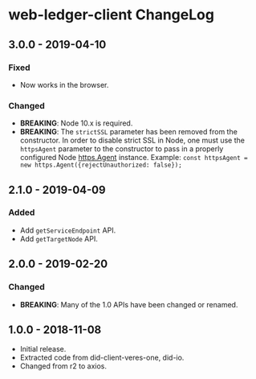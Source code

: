 # web-ledger-client ChangeLog

## 3.0.0 - 2019-04-10

### Fixed
- Now works in the browser.

### Changed
- **BREAKING**: Node 10.x is required.
- **BREAKING**: The `strictSSL` parameter has been removed from the constructor.
  In order to disable strict SSL in Node, one must use the `httpsAgent`
  parameter to the constructor to pass in a properly configured Node
  [https.Agent](https://nodejs.org/docs/latest-v10.x/api/https.html#https_class_https_agent)
  instance. Example: `const httpsAgent = new https.Agent({rejectUnauthorized: false});`

## 2.1.0 - 2019-04-09

### Added
- Add `getServiceEndpoint` API.
- Add `getTargetNode` API.

## 2.0.0 - 2019-02-20

### Changed
- **BREAKING**: Many of the 1.0 APIs have been changed or renamed.

## 1.0.0 - 2018-11-08

- Initial release.
- Extracted code from did-client-veres-one, did-io.
- Changed from r2 to axios.
